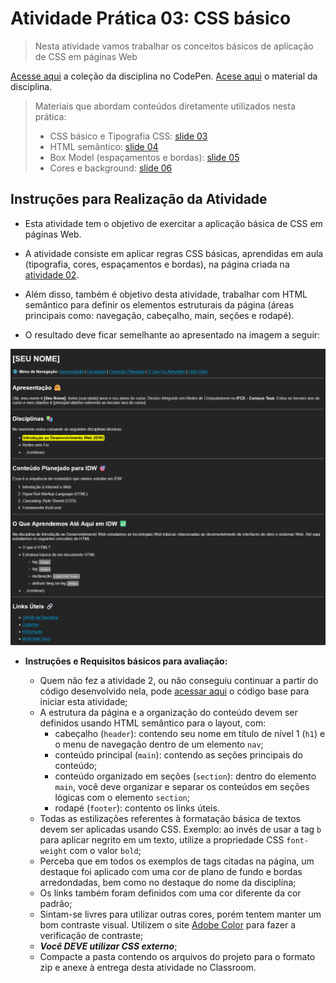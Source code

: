 # Atividade Prática 03: CSS básico

> Nesta atividade vamos trabalhar os conceitos básicos de aplicação de CSS em páginas Web

[Acesse aqui](https://codepen.io/collection/ZQQjbg) a coleção da disciplina no CodePen.
[Acese aqui](../../../materiais/slides/) o material da disciplina.

> Materiais que abordam conteúdos diretamente utilizados nesta prática:
> - CSS básico e Tipografia CSS: [slide 03](./../../../materiais/slides/IDW-03_CSS-INTRO.pdf)
> - HTML semântico: [slide 04](./../../../materiais/slides/IDW-04_HTML-P2.pdf)
> - Box Model (espaçamentos e bordas): [slide 05](./../../../materiais/slides/IDW-05-css_box-model_posicionamento.pdf)
> - Cores e background: [slide 06](./../../../materiais/slides/IDW-06-css_cores_background.pdf)

<a id="inst"></a>
## Instruções para Realização da Atividade

- Esta atividade tem o objetivo de exercitar a aplicação básica de CSS em páginas Web.

- A atividade consiste em aplicar regras CSS básicas, aprendidas em aula (tipografia, cores, espaçamentos e bordas), na página criada na [atividade 02](./../atv02/). 

- Além disso, também é objetivo desta atividade, trabalhar com HTML semântico para definir os elementos estruturais da página (áreas principais como: navegação, cabeçalho, main, seções e rodapé).

- O resultado deve ficar semelhante ao apresentado na imagem a seguir:

<div align="center">
    <img src="./img-instrucoes/img-atv03.png">
</div>

- **Instruções e Requisitos básicos para avaliação:**

    - Quem não fez a atividade 2, ou não conseguiu continuar a partir do código desenvolvido nela, pode [acessar aqui](./codigo-base/index.html) o código base para iniciar esta atividade;
    - A estrutura da página e a organização do conteúdo devem ser definidos usando HTML semântico para o layout, com: 
        - cabeçalho (`header`): contendo seu nome em título de nível 1 (`h1`) e o menu de navegação dentro de um elemento `nav`;
        - conteúdo principal (`main`): contendo as seções principais do conteúdo;
        - conteúdo organizado em seções (`section`): dentro do elemento `main`, você deve organizar e separar os conteúdos em seções lógicas com o elemento `section`;
        - rodapé (`footer`): contento os links úteis.
    - Todas as estilizações referentes à formatação básica de textos devem ser aplicadas usando CSS. Exemplo: ao invés de usar a tag `b` para aplicar negrito em um texto, utilize a propriedade CSS `font-weight` com o valor `bold`;
    - Perceba que em todos os exemplos de tags citadas na página, um destaque foi aplicado com uma cor de plano de fundo e bordas arredondadas, bem como no destaque do nome da disciplina;
    - Os links também foram definidos com uma cor diferente da cor padrão;
    - Sintam-se livres para utilizar outras cores, porém tentem manter um bom contraste visual. Utilizem o site [Adobe Color](https://color.adobe.com/pt/create/color-contrast-analyzer) para fazer a verificação de contraste;
    - ***Você DEVE utilizar CSS externo***;
    - Compacte a pasta contendo os arquivos do projeto para o formato zip e anexe à entrega desta atividade no Classroom.

